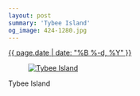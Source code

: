 ```yaml
---
layout: post
summary: 'Tybee Island'
og_image: 424-1280.jpg
---
```


<p>
 <time>
  <a href="/424">
   {{ page.date | date: "%B %-d, %Y" }}
  </a>
 </time>
 <a href="/424">
  <figure data-taken="7/28/2015">
   <img alt="Tybee Island" sizes="(min-width: 700px) 50vw, calc(100vw - 2rem)" src="{{ site.assets_url }}/424-640.jpg" srcset="{{ site.assets_url }}/424-1280.jpg 1280w, {{ site.assets_url }}/424-960.jpg 960w, {{ site.assets_url }}/424-640.jpg 640w, {{ site.assets_url }}/424-320.jpg 320w"/>
  </figure>
 </a>
 <span>
  Tybee Island
 </span>
</p>
